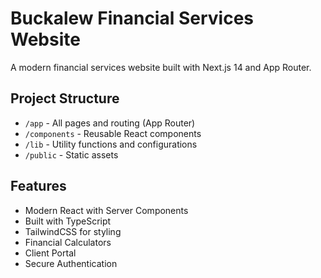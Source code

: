 # Buckalew Financial Services Website

A modern financial services website built with Next.js 14 and App Router.

## Project Structure

- `/app` - All pages and routing (App Router)
- `/components` - Reusable React components
- `/lib` - Utility functions and configurations
- `/public` - Static assets

## Features

- Modern React with Server Components
- Built with TypeScript
- TailwindCSS for styling
- Financial Calculators
- Client Portal
- Secure Authentication